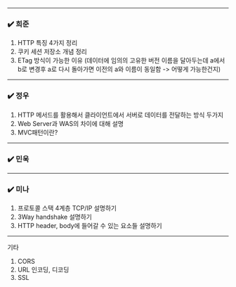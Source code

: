 ***
### ✔️ 희준
1. HTTP 특징 4가지 정리
2. 쿠키 세션 저장소 개념 정리
3. ETag 방식이 가능한 이유
   (데이터에 임의의 고유한 버전 이름을 달아두는데 a에서 b로 변경후 a로 다시 돌아가면 
    이전의 a와 이름이 동일함 -> 어떻게 가능한건지)
***
### ✔️ 정우
1. HTTP 메서드를 활용해서 클라이언트에서 서버로 데이터를 전달하는 방식 두가지
2. Web Server과 WAS의 차이에 대해 설명
3. MVC패턴이란?
***
### ✔️ 민욱

***
### ✔️ 미나
1. 프로토콜 스택 4계층 TCP/IP 설명하기
2. 3Way handshake 설명하기
3. HTTP header, body에 들어갈 수 있는 요소들 설명하기
***
기타 
1. CORS
2. URL 인코딩, 디코딩
3. SSL 